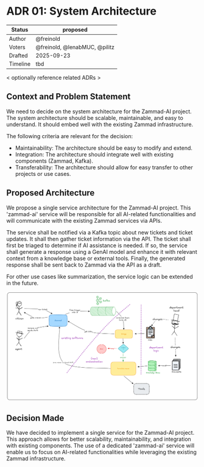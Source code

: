 # ADR 01: System Architecture

| Status      | proposed |
| ----------- | -------- |
| Author      | @freinold |
| Voters      | @freinold, @lenabMUC, @pilitz |
| Drafted     | 2025-09-23 |
| Timeline    | tbd |

< optionally reference related ADRs >

## Context and Problem Statement

We need to decide on the system architecture for the Zammad-AI project.
The system architecture should be scalable, maintainable, and easy to understand.
It should embed well with the existing Zammad infrastructure.

The following criteria are relevant for the decision:

- Maintainability: The architecture should be easy to modify and extend.
- Integration: The architecture should integrate well with existing components (Zammad, Kafka).
- Transferability: The architecture should allow for easy transfer to other projects or use cases.

## Proposed Architecture

We propose a single service architecture for the Zammad-AI project.
This 'zammad-ai' service will be responsible for all AI-related functionalities and will communicate with the existing Zammad services via APIs.

The service shall be notified via a Kafka topic about new tickets and ticket updates.
It shall then gather ticket information via the API.
The ticket shall first be triaged to determine if AI assistance is needed.
If so, the service shall generate a response using a GenAI model and enhance it with relevant context from a knowledge base or external tools.
Finally, the generated response shall be sent back to Zammad via the API as a draft.

For other use cases like summarization, the service logic can be extended in the future.

![](system_architecture.png)

## Decision Made

We have decided to implement a single service for the Zammad-AI project. This approach allows for better scalability, maintainability, and integration with existing components.
The use of a dedicated 'zammad-ai' service will enable us to focus on AI-related functionalities while leveraging the existing Zammad infrastructure.
